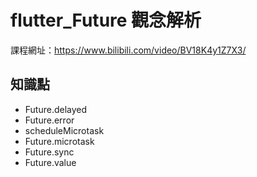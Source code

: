 # flutter_Future 觀念解析

課程網址：https://www.bilibili.com/video/BV18K4y1Z7X3/

## 知識點

- Future.delayed
- Future.error
- scheduleMicrotask
- Future.microtask
- Future.sync
- Future.value
